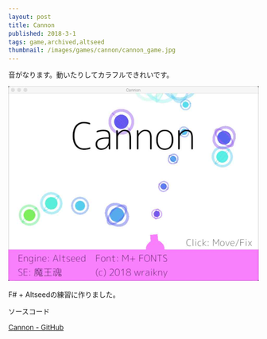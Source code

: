 ```yaml
---
layout: post
title: Cannon
published: 2018-3-1
tags: game,archived,altseed
thumbnail: /images/games/cannon/cannon_game.jpg
---
```


音がなります。動いたりしてカラフルできれいです。

<!--more-->

<img src="/images/games/cannon/cannon_title.jpg" width="560" class="has-image-centered">

F# + Altseedの練習に作りました。

ソースコード

[Cannon - GitHub](https://github.com/wraikny/Cannon)
